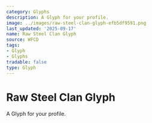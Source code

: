 ```yaml
---
category: Glyphs
description: A Glyph for your profile.
image: ../images/raw-steel-clan-glyph-efb5df9591.png
last_updated: '2025-09-17'
name: Raw Steel Clan Glyph
source: WFCD
tags:
- Glyph
- Glyphs
tradable: false
type: Glyph
---
```


# Raw Steel Clan Glyph

A Glyph for your profile.

